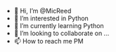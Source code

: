 - 👋 Hi, I’m @MicReed
- 👀 I’m interested in Python
- 🌱 I’m currently learning Python
- 💞️ I’m looking to collaborate on ...
- 📫 How to reach me PM

<!---
MicReed/MicReed is a ✨ special ✨ repository because its `README.md` (this file) appears on your GitHub profile.
You can click the Preview link to take a look at your changes.
--->

